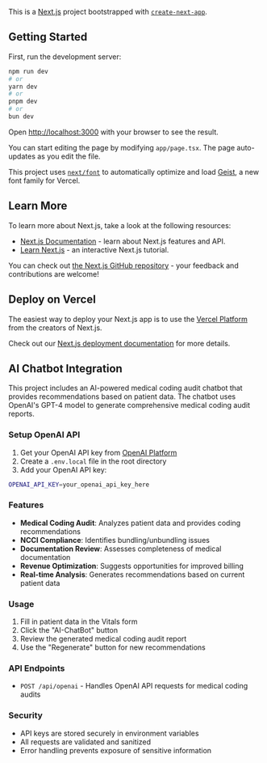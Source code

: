 This is a [Next.js](https://nextjs.org) project bootstrapped with [`create-next-app`](https://nextjs.org/docs/app/api-reference/cli/create-next-app).

## Getting Started

First, run the development server:

```bash
npm run dev
# or
yarn dev
# or
pnpm dev
# or
bun dev
```

Open [http://localhost:3000](http://localhost:3000) with your browser to see the result.

You can start editing the page by modifying `app/page.tsx`. The page auto-updates as you edit the file.

This project uses [`next/font`](https://nextjs.org/docs/app/building-your-application/optimizing/fonts) to automatically optimize and load [Geist](https://vercel.com/font), a new font family for Vercel.

## Learn More

To learn more about Next.js, take a look at the following resources:

- [Next.js Documentation](https://nextjs.org/docs) - learn about Next.js features and API.
- [Learn Next.js](https://nextjs.org/learn) - an interactive Next.js tutorial.

You can check out [the Next.js GitHub repository](https://github.com/vercel/next.js) - your feedback and contributions are welcome!

## Deploy on Vercel

The easiest way to deploy your Next.js app is to use the [Vercel Platform](https://vercel.com/new?utm_medium=default-template&filter=next.js&utm_source=create-next-app&utm_campaign=create-next-app-readme) from the creators of Next.js.

Check out our [Next.js deployment documentation](https://nextjs.org/docs/app/building-your-application/deploying) for more details.

## AI Chatbot Integration

This project includes an AI-powered medical coding audit chatbot that provides recommendations based on patient data. The chatbot uses OpenAI's GPT-4 model to generate comprehensive medical coding audit reports.

### Setup OpenAI API

1. Get your OpenAI API key from [OpenAI Platform](https://platform.openai.com/api-keys)
2. Create a `.env.local` file in the root directory
3. Add your OpenAI API key:

```bash
OPENAI_API_KEY=your_openai_api_key_here
```

### Features

- **Medical Coding Audit**: Analyzes patient data and provides coding recommendations
- **NCCI Compliance**: Identifies bundling/unbundling issues
- **Documentation Review**: Assesses completeness of medical documentation
- **Revenue Optimization**: Suggests opportunities for improved billing
- **Real-time Analysis**: Generates recommendations based on current patient data

### Usage

1. Fill in patient data in the Vitals form
2. Click the "AI-ChatBot" button
3. Review the generated medical coding audit report
4. Use the "Regenerate" button for new recommendations

### API Endpoints

- `POST /api/openai` - Handles OpenAI API requests for medical coding audits

### Security

- API keys are stored securely in environment variables
- All requests are validated and sanitized
- Error handling prevents exposure of sensitive information
